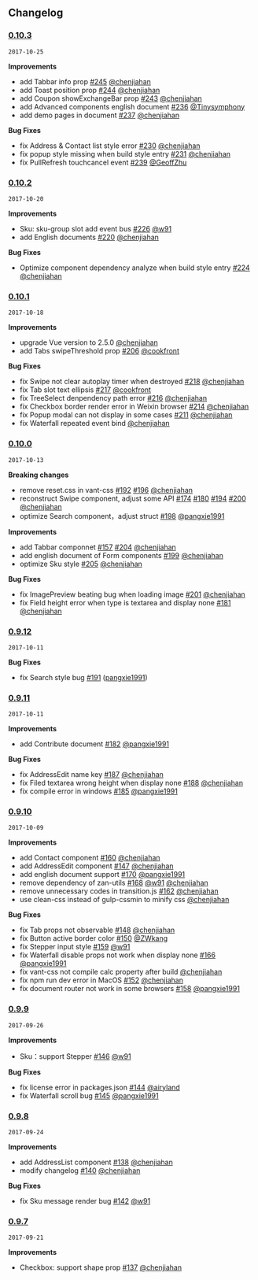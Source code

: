 ## Changelog

### [0.10.3](https://github.com/youzan/vant/tree/v0.10.3)
`2017-10-25`

**Improvements**
- add Tabbar info prop [\#245](https://github.com/youzan/vant/pull/245) [@chenjiahan](https://github.com/chenjiahan)
- add Toast position prop [\#244](https://github.com/youzan/vant/pull/244) [@chenjiahan](https://github.com/chenjiahan)
- add Coupon showExchangeBar prop [\#243](https://github.com/youzan/vant/pull/243) [@chenjiahan](https://github.com/chenjiahan)
- add Advanced components english document [\#236](https://github.com/youzan/vant/pull/236) [@Tinysymphony](https://github.com/Tinysymphony)
- add demo pages in document [\#237](https://github.com/youzan/vant/pull/237) [@chenjiahan](https://github.com/chenjiahan)

**Bug Fixes**
- fix Address & Contact list style error [\#230](https://github.com/youzan/vant/pull/230) [@chenjiahan](https://github.com/chenjiahan)
- fix popup style missing when build style entry [\#231](https://github.com/youzan/vant/pull/231) [@chenjiahan](https://github.com/chenjiahan)
- fix PullRefresh touchcancel event [\#239](https://github.com/youzan/vant/pull/239) [@GeoffZhu](https://github.com/GeoffZhu)

### [0.10.2](https://github.com/youzan/vant/tree/v0.10.2)
`2017-10-20`

**Improvements**
- Sku: sku-group slot add event bus [\#226](https://github.com/youzan/vant/pull/226) [@w91](https://github.com/w91)
- add English documents [\#220](https://github.com/youzan/vant/pull/220) [@chenjiahan](https://github.com/chenjiahan)

**Bug Fixes**
- Optimize component dependency analyze when build style entry [\#224](https://github.com/youzan/vant/pull/224) [@chenjiahan](https://github.com/chenjiahan)

### [0.10.1](https://github.com/youzan/vant/tree/v0.10.1)
`2017-10-18`

**Improvements**
- upgrade Vue version to 2.5.0 [@chenjiahan](https://github.com/chenjiahan)
- add Tabs swipeThreshold prop [\#206](https://github.com/youzan/vant/pull/206) [@cookfront](https://github.com/cookfront)

**Bug Fixes**
- fix Swipe not clear autoplay timer when destroyed [\#218](https://github.com/youzan/vant/pull/218) [@chenjiahan](https://github.com/chenjiahan)
- fix Tab slot text ellipsis [\#217](https://github.com/youzan/vant/pull/217) [@cookfront](https://github.com/cookfront)
- fix TreeSelect denpendency path error [\#216](https://github.com/youzan/vant/pull/216) [@chenjiahan](https://github.com/chenjiahan)
- fix Checkbox border render error in Weixin browser [\#214](https://github.com/youzan/vant/pull/214) [@chenjiahan](https://github.com/chenjiahan)
- fix Popup modal can not display in some cases [\#211](https://github.com/youzan/vant/pull/211) [@chenjiahan](https://github.com/chenjiahan)
- fix Waterfall repeated event bind [@chenjiahan](https://github.com/chenjiahan)

### [0.10.0](https://github.com/youzan/vant/tree/v0.10.0)
`2017-10-13`

**Breaking changes**
- remove reset.css in vant-css [\#192](https://github.com/youzan/vant/issues/192) [\#196](https://github.com/youzan/vant/pull/196) [@chenjiahan](https://github.com/chenjiahan)
- reconstruct Swipe component, adjust some API [#174](https://github.com/youzan/vant/issues/174) [#180](https://github.com/youzan/vant/issues/180) [\#194](https://github.com/youzan/vant/pull/194) [\#200](https://github.com/youzan/vant/pull/200) [@chenjiahan](https://github.com/chenjiahan)
- optimize Search component，adjust struct [\#198](https://github.com/youzan/vant/pull/198) [@pangxie1991](https://github.com/pangxie1991)

**Improvements**
- add Tabbar componnet [#157](https://github.com/youzan/vant/issues/157) [\#204](https://github.com/youzan/vant/pull/204) [@chenjiahan](https://github.com/chenjiahan)
- add english document of Form components [\#199](https://github.com/youzan/vant/pull/199) [@chenjiahan](https://github.com/chenjiahan)
- optimize Sku style [\#205](https://github.com/youzan/vant/pull/205) [@chenjiahan](https://github.com/chenjiahan)

**Bug Fixes**
- fix ImagePreview beating bug when loading image [\#201](https://github.com/youzan/vant/pull/201) [@chenjiahan](https://github.com/chenjiahan)
- fix Field height error when type is textarea and display none [\#181](https://github.com/youzan/vant/issues/181) [@chenjiahan](https://github.com/chenjiahan)

### [0.9.12](https://github.com/youzan/vant/tree/v0.9.12) 
`2017-10-11`

**Bug Fixes**

- fix Search style bug [\#191](https://github.com/youzan/vant/pull/191) ([pangxie1991](https://github.com/pangxie1991))

### [0.9.11](https://github.com/youzan/vant/tree/v0.9.11)
`2017-10-11`

**Improvements**
- add Contribute document [\#182](https://github.com/youzan/vant/pull/182) [@pangxie1991](https://github.com/pangxie1991)

**Bug Fixes**
- fix AddressEdit name key [\#187](https://github.com/youzan/vant/pull/187) [@chenjiahan](https://github.com/chenjiahan)
- fix Filed textarea wrong height when display none [\#188](https://github.com/youzan/vant/pull/188) [@chenjiahan](https://github.com/chenjiahan)
- fix compile error in windows [\#185](https://github.com/youzan/vant/pull/182) [@pangxie1991](https://github.com/pangxie1991)

### [0.9.10](https://github.com/youzan/vant/tree/v0.9.10)
`2017-10-09`

**Improvements**
- add Contact component [\#160](https://github.com/youzan/vant/pull/160) [@chenjiahan](https://github.com/chenjiahan)
- add AddressEdit component [\#147](https://github.com/youzan/vant/pull/147) [@chenjiahan](https://github.com/chenjiahan)
- add english document support [\#170](https://github.com/youzan/vant/pull/170) [@pangxie1991](https://github.com/pangxie1991)
- remove dependency of zan-utils [\#168](https://github.com/youzan/vant/pull/168) [@w91](https://github.com/w91) [@chenjiahan](https://github.com/chenjiahan)
- remove unnecessary codes in transition.js [\#162](https://github.com/youzan/vant/pull/162) [@chenjiahan](https://github.com/chenjiahan)
- use clean-css instead of gulp-cssmin to minify css [@chenjiahan](https://github.com/chenjiahan)

**Bug Fixes**
- fix Tab props not observable [\#148](https://github.com/youzan/vant/pull/148) [@chenjiahan](https://github.com/chenjiahan)
- fix Button active border color [\#150](https://github.com/youzan/vant/issues/150) [@ZWkang](https://github.com/ZWkang)
- fix Stepper input style [\#159](https://github.com/youzan/vant/pull/159) [@w91](https://github.com/w91)
- fix Waterfall disable props not work when display none [\#166](https://github.com/youzan/vant/pull/166) [@pangxie1991](https://github.com/pangxie1991)
- fix vant-css not compile calc property after build [@chenjiahan](https://github.com/chenjiahan)
- fix npm run dev error in MacOS [\#152](https://github.com/youzan/vant/issues/152) [@chenjiahan](https://github.com/chenjiahan)
- fix document router not work in some browsers [\#158](https://github.com/youzan/vant/pull/158) [@pangxie1991](https://github.com/pangxie1991)

### [0.9.9](https://github.com/youzan/vant/tree/v0.9.9)
`2017-09-26`

**Improvements**
- Sku：support Stepper [\#146](https://github.com/youzan/vant/pull/146) [@w91](https://github.com/w91)

**Bug Fixes**
- fix license error in packages.json [\#144](https://github.com/youzan/vant/pull/144) [@airyland](https://github.com/airyland)
- fix Waterfall scroll bug [\#145](https://github.com/youzan/vant/pull/145) [@pangxie1991](https://github.com/pangxie1991)


### [0.9.8](https://github.com/youzan/vant/tree/v0.9.8)
`2017-09-24`

**Improvements**
- add AddressList component [\#138](https://github.com/youzan/vant/pull/138) [@chenjiahan](https://github.com/chenjiahan)
- modify changelog [\#140](https://github.com/youzan/vant/pull/140) [@chenjiahan](https://github.com/chenjiahan)

**Bug Fixes**
- fix Sku message render bug [\#142](https://github.com/youzan/vant/pull/142) [@w91](https://github.com/w91)

### [0.9.7](https://github.com/youzan/vant/tree/v0.9.7)
`2017-09-21`

**Improvements**
- Checkbox: support shape prop [\#137](https://github.com/youzan/vant/pull/137) [@chenjiahan](https://github.com/chenjiahan)
